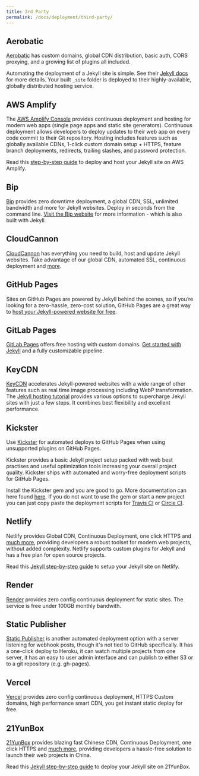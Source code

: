 ```yaml
---
title: 3rd Party
permalink: /docs/deployment/third-party/
---
```


## Aerobatic

[Aerobatic](https://www.aerobatic.com) has custom domains, global CDN distribution, basic auth, CORS proxying, and a growing list of plugins all included.

Automating the deployment of a Jekyll site is simple. See their [Jekyll docs](https://www.aerobatic.com/docs/static-site-generators/#jekyll) for more details. Your built `_site` folder is deployed to their highly-available, globally distributed hosting service.

## AWS Amplify

The [AWS Amplify Console](https://console.amplify.aws) provides continuous deployment and hosting for modern web apps (single page apps and static site generators). Continuous deployment allows developers to deploy updates to their web app on every code commit to their Git repository. Hosting includes features such as globally available CDNs, 1-click custom domain setup + HTTPS, feature branch deployments, redirects, trailing slashes, and password protection.

Read this [step-by-step guide](https://medium.com/@jameshamann/deploy-your-jekyll-site-using-aws-amplify-with-only-a-few-clicks-8f3dd8f26112) to deploy and host your Jekyll site on AWS Amplify.

## Bip

[Bip](https://bip.sh) provides zero downtime deployment, a global CDN, SSL, unlimited bandwidth and more for Jekyll websites. Deploy in seconds from the command line. [Visit the Bip website](https://bip.sh) for more information - which is also built with Jekyll.

## CloudCannon

[CloudCannon](https://cloudcannon.com) has everything you need to build, host
and update Jekyll websites. Take advantage of our global CDN, automated SSL,
continuous deployment and [more](https://cloudcannon.com/features/).

## GitHub Pages

Sites on GitHub Pages are powered by Jekyll behind the scenes, so if you’re looking for a zero-hassle, zero-cost solution, GitHub Pages are a great way to [host your Jekyll-powered website for free](/docs/github-pages/).

## GitLab Pages

[GitLab Pages](https://about.gitlab.com/stages-devops-lifecycle/pages/) offers free hosting with custom domains. [Get started with Jekyll](https://docs.gitlab.com/ee/user/project/pages/getting_started_part_four.html#practical-example) and a fully customizable pipeline.

## KeyCDN

[KeyCDN](https://www.keycdn.com) accelerates Jekyll-powered websites with a wide range of other features such as real time image processing including WebP transformation.  
The [Jekyll hosting tutorial](https://www.keycdn.com/support/jekyll-hosting) provides various options to supercharge Jekyll sites with just a few steps. It combines best flexibility and excellent performance.

## Kickster

Use [Kickster](http://kickster.nielsenramon.com/) for automated deploys to GitHub Pages when using unsupported plugins on GitHub Pages.

Kickster provides a basic Jekyll project setup packed with web best practises and useful optimization tools increasing your overall project quality. Kickster ships with automated and worry-free deployment scripts for GitHub Pages.

Install the Kickster gem and you are good to go. More documentation can here found [here](https://github.com/nielsenramon/kickster#kickster). If you do not want to use the gem or start a new project you can just copy paste the deployment scripts for [Travis CI](https://github.com/nielsenramon/kickster/tree/master/snippets/travis) or [Circle CI](https://github.com/nielsenramon/kickster#automated-deployment-with-circle-ci).

## Netlify

Netlify provides Global CDN, Continuous Deployment, one click HTTPS and [much more](https://www.netlify.com/features/), providing developers a robust toolset for modern web projects, without added complexity. Netlify supports custom plugins for Jekyll and has a free plan for open source projects.

Read this [Jekyll step-by-step guide](https://www.netlify.com/blog/2020/04/02/a-step-by-step-guide-jekyll-4.0-on-netlify/) to setup your Jekyll site on Netlify.

## Render

[Render](https://render.com) provides zero config continuous deployment for static sites. The service is free under 100GB monthly bandwith.

## Static Publisher

[Static Publisher](https://github.com/static-publisher/static-publisher) is another automated deployment option with a server listening for webhook posts, though it's not tied to GitHub specifically. It has a one-click deploy to Heroku, it can watch multiple projects from one server, it has an easy to user admin interface and can publish to either S3 or to a git repository (e.g. gh-pages).

## Vercel

[Vercel](https://vercel.com/) provides zero config continuous deployment, HTTPS Custom domains, high performance smart CDN, you get instant static deploy for free.

## 21YunBox

[21YunBox](https://www.21yunbox.com) provides blazing fast Chinese CDN, Continuous Deployment, one click HTTPS and [much more](https://www.21yunbox.com/docs/v2/), providing developers a hassle-free solution to launch their web projects in China.

Read this [Jekyll step-by-step guide](https://www.21yunbox.com/docs/v2/static.html#jekyll) to deploy your Jekyll site on 21YunBox.
